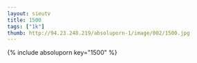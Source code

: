 ```yaml
--- 
layout: sieutv
title: 1500
tags: ["1k"]
thumb: http://94.23.248.219/absoluporn-1/image/002/1500.jpg
---
```

{% include absoluporn key="1500" %} 
